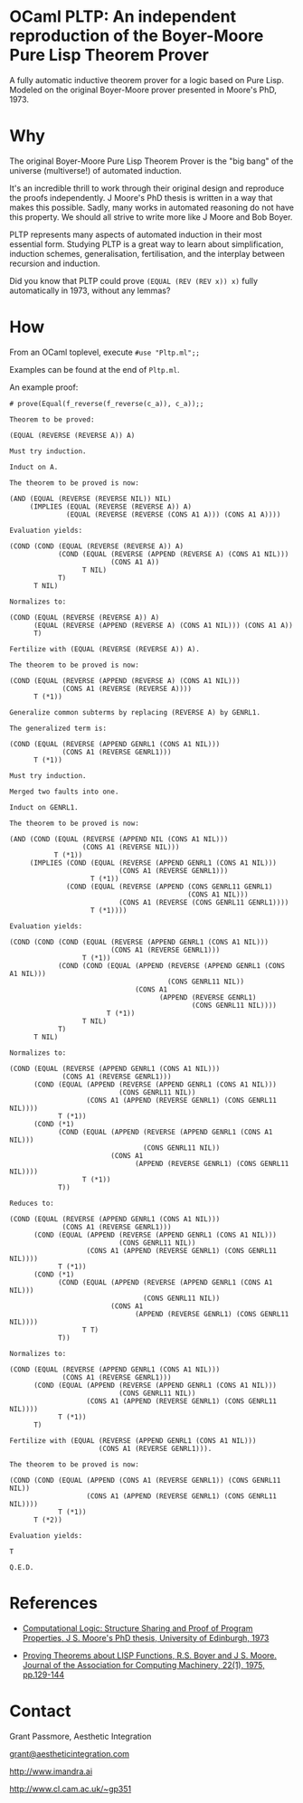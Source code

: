 # OCaml PLTP: An independent reproduction of the Boyer-Moore Pure Lisp Theorem Prover

A fully automatic inductive theorem prover for a logic based on Pure Lisp.
Modeled on the original Boyer-Moore prover presented in Moore's PhD, 1973.

# Why

The original Boyer-Moore Pure Lisp Theorem Prover is the "big bang" of the universe (multiverse!) of automated induction.

It's an incredible thrill to work through their original design and reproduce the proofs independently. J Moore's PhD thesis is written in a way that makes this possible. Sadly, many works in automated reasoning do not have this property. We should all strive to write more like J Moore and Bob Boyer.

PLTP represents many aspects of automated induction in their most essential form.
Studying PLTP is a great way to learn about simplification, induction schemes, generalisation, fertilisation, and the interplay between recursion and induction.

Did you know that PLTP could prove `(EQUAL (REV (REV x)) x)` fully automatically in 1973, without any lemmas? 

# How

From an OCaml toplevel, execute `#use "Pltp.ml";;`

Examples can be found at the end of `Pltp.ml`.

An example proof:

```
# prove(Equal(f_reverse(f_reverse(c_a)), c_a));;

Theorem to be proved:

(EQUAL (REVERSE (REVERSE A)) A)

Must try induction.

Induct on A.

The theorem to be proved is now:

(AND (EQUAL (REVERSE (REVERSE NIL)) NIL)
     (IMPLIES (EQUAL (REVERSE (REVERSE A)) A)
              (EQUAL (REVERSE (REVERSE (CONS A1 A))) (CONS A1 A))))

Evaluation yields:

(COND (COND (EQUAL (REVERSE (REVERSE A)) A)
            (COND (EQUAL (REVERSE (APPEND (REVERSE A) (CONS A1 NIL)))
                         (CONS A1 A))
                  T NIL)
            T)
      T NIL)

Normalizes to:

(COND (EQUAL (REVERSE (REVERSE A)) A)
      (EQUAL (REVERSE (APPEND (REVERSE A) (CONS A1 NIL))) (CONS A1 A))
      T)

Fertilize with (EQUAL (REVERSE (REVERSE A)) A).

The theorem to be proved is now:

(COND (EQUAL (REVERSE (APPEND (REVERSE A) (CONS A1 NIL)))
             (CONS A1 (REVERSE (REVERSE A))))
      T (*1))

Generalize common subterms by replacing (REVERSE A) by GENRL1.

The generalized term is:

(COND (EQUAL (REVERSE (APPEND GENRL1 (CONS A1 NIL)))
             (CONS A1 (REVERSE GENRL1)))
      T (*1))

Must try induction.

Merged two faults into one.

Induct on GENRL1.

The theorem to be proved is now:

(AND (COND (EQUAL (REVERSE (APPEND NIL (CONS A1 NIL)))
                  (CONS A1 (REVERSE NIL)))
           T (*1))
     (IMPLIES (COND (EQUAL (REVERSE (APPEND GENRL1 (CONS A1 NIL)))
                           (CONS A1 (REVERSE GENRL1)))
                    T (*1))
              (COND (EQUAL (REVERSE (APPEND (CONS GENRL11 GENRL1)
                                            (CONS A1 NIL)))
                           (CONS A1 (REVERSE (CONS GENRL11 GENRL1))))
                    T (*1))))

Evaluation yields:

(COND (COND (COND (EQUAL (REVERSE (APPEND GENRL1 (CONS A1 NIL)))
                         (CONS A1 (REVERSE GENRL1)))
                  T (*1))
            (COND (COND (EQUAL (APPEND (REVERSE (APPEND GENRL1 (CONS A1 NIL)))
                                       (CONS GENRL11 NIL))
                               (CONS A1
                                     (APPEND (REVERSE GENRL1)
                                             (CONS GENRL11 NIL))))
                        T (*1))
                  T NIL)
            T)
      T NIL)

Normalizes to:

(COND (EQUAL (REVERSE (APPEND GENRL1 (CONS A1 NIL)))
             (CONS A1 (REVERSE GENRL1)))
      (COND (EQUAL (APPEND (REVERSE (APPEND GENRL1 (CONS A1 NIL)))
                           (CONS GENRL11 NIL))
                   (CONS A1 (APPEND (REVERSE GENRL1) (CONS GENRL11 NIL))))
            T (*1))
      (COND (*1)
            (COND (EQUAL (APPEND (REVERSE (APPEND GENRL1 (CONS A1 NIL)))
                                 (CONS GENRL11 NIL))
                         (CONS A1
                               (APPEND (REVERSE GENRL1) (CONS GENRL11 NIL))))
                  T (*1))
            T))

Reduces to:

(COND (EQUAL (REVERSE (APPEND GENRL1 (CONS A1 NIL)))
             (CONS A1 (REVERSE GENRL1)))
      (COND (EQUAL (APPEND (REVERSE (APPEND GENRL1 (CONS A1 NIL)))
                           (CONS GENRL11 NIL))
                   (CONS A1 (APPEND (REVERSE GENRL1) (CONS GENRL11 NIL))))
            T (*1))
      (COND (*1)
            (COND (EQUAL (APPEND (REVERSE (APPEND GENRL1 (CONS A1 NIL)))
                                 (CONS GENRL11 NIL))
                         (CONS A1
                               (APPEND (REVERSE GENRL1) (CONS GENRL11 NIL))))
                  T T)
            T))

Normalizes to:

(COND (EQUAL (REVERSE (APPEND GENRL1 (CONS A1 NIL)))
             (CONS A1 (REVERSE GENRL1)))
      (COND (EQUAL (APPEND (REVERSE (APPEND GENRL1 (CONS A1 NIL)))
                           (CONS GENRL11 NIL))
                   (CONS A1 (APPEND (REVERSE GENRL1) (CONS GENRL11 NIL))))
            T (*1))
      T)

Fertilize with (EQUAL (REVERSE (APPEND GENRL1 (CONS A1 NIL)))
                      (CONS A1 (REVERSE GENRL1))).

The theorem to be proved is now:

(COND (COND (EQUAL (APPEND (CONS A1 (REVERSE GENRL1)) (CONS GENRL11 NIL))
                   (CONS A1 (APPEND (REVERSE GENRL1) (CONS GENRL11 NIL))))
            T (*1))
      T (*2))

Evaluation yields:

T

Q.E.D.
```

# References

* [Computational Logic: Structure Sharing and Proof of Program Properties, J S. Moore's PhD thesis, University of Edinburgh, 1973](http://www.cs.utexas.edu/users/moore/publications/Moore-Thesis-1973-OCR.pdf)

* [Proving Theorems about LISP Functions, R.S. Boyer and J S. Moore. Journal of the Association for Computing Machinery, 22(1), 1975, pp.129-144](http://www.cs.utexas.edu/users/moore/publications/bm75.pdf)


# Contact

Grant Passmore, Aesthetic Integration

grant@aestheticintegration.com

http://www.imandra.ai

http://www.cl.cam.ac.uk/~gp351
